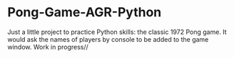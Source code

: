 # Pong-Game-AGR-Python
Just a little project to practice Python skills: the classic 1972 Pong game. It would ask the names of players by console to be added to the game window. Work in progress//
